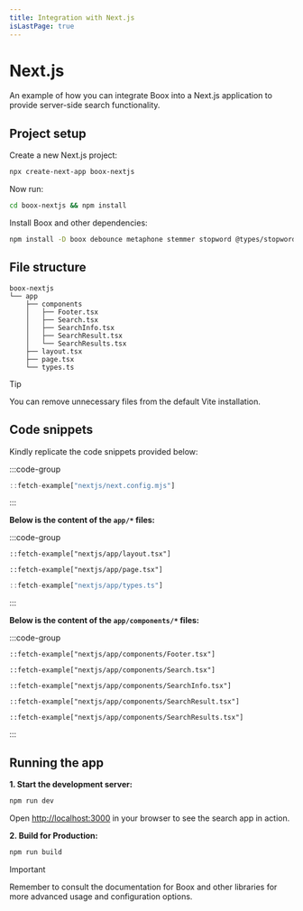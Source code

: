 ```yaml
---
title: Integration with Next.js
isLastPage: true
---
```


# Next.js

An example of how you can integrate Boox into a Next.js application to provide server-side search functionality.

## Project setup

Create a new Next.js project:

```bash
npx create-next-app boox-nextjs
```

Now run:

```bash
cd boox-nextjs && npm install
```

Install Boox and other dependencies:

```bash
npm install -D boox debounce metaphone stemmer stopword @types/stopword
```

## File structure

```text
boox-nextjs
└── app
    ├── components
    │   ├── Footer.tsx
    │   ├── Search.tsx
    │   ├── SearchInfo.tsx
    │   ├── SearchResult.tsx
    │   └── SearchResults.tsx
    ├── layout.tsx
    ├── page.tsx
    └── types.ts
```

> [!TIP]
> You can remove unnecessary files from the default Vite installation.

## Code snippets

Kindly replicate the code snippets provided below:

:::code-group

```js title="next.config.mjs"
::fetch-example["nextjs/next.config.mjs"]
```

:::

**Below is the content of the `app/*` files:**

:::code-group

```tsx title="layout.tsx"
::fetch-example["nextjs/app/layout.tsx"]
```

```tsx title="page.tsx"
::fetch-example["nextjs/app/page.tsx"]
```

```ts title="types.ts"
::fetch-example["nextjs/app/types.ts"]
```

:::

**Below is the content of the `app/components/*` files:**

:::code-group

```tsx title="Footer.tsx"
::fetch-example["nextjs/app/components/Footer.tsx"]
```

```tsx title="Search.tsx"
::fetch-example["nextjs/app/components/Search.tsx"]
```

```tsx title="SearchInfo.tsx"
::fetch-example["nextjs/app/components/SearchInfo.tsx"]
```

```tsx title="SearchResult.tsx"
::fetch-example["nextjs/app/components/SearchResult.tsx"]
```

```tsx title="SearchResults.tsx"
::fetch-example["nextjs/app/components/SearchResults.tsx"]
```

:::

## Running the app

**1. Start the development server:**

```bash
npm run dev
```

Open [http://localhost:3000](http://localhost:3000) in your browser to see the search app in action.

**2. Build for Production:**

```bash
npm run build
```

> [!IMPORTANT]
> Remember to consult the documentation for Boox and other libraries for more advanced usage and configuration options.
